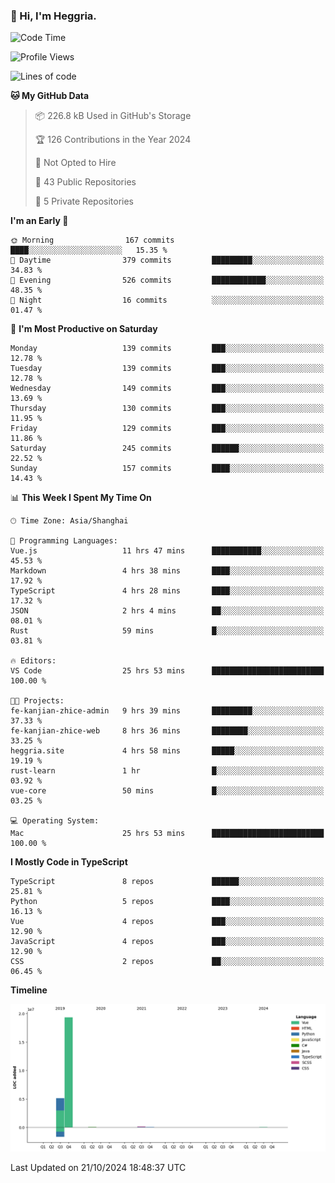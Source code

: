 ### 👋 Hi, I'm Heggria.

<!--START_SECTION:waka-->
![Code Time](http://img.shields.io/badge/Code%20Time-748%20hrs%2044%20mins-blue)

![Profile Views](http://img.shields.io/badge/Profile%20Views-1-blue)

![Lines of code](https://img.shields.io/badge/From%20Hello%20World%20I%27ve%20Written-24.8%20million%20lines%20of%20code-blue)

**🐱 My GitHub Data** 

> 📦 226.8 kB Used in GitHub's Storage 
 > 
> 🏆 126 Contributions in the Year 2024
 > 
> 🚫 Not Opted to Hire
 > 
> 📜 43 Public Repositories 
 > 
> 🔑 5 Private Repositories 
 > 
**I'm an Early 🐤** 

```text
🌞 Morning                167 commits         ████░░░░░░░░░░░░░░░░░░░░░   15.35 % 
🌆 Daytime                379 commits         █████████░░░░░░░░░░░░░░░░   34.83 % 
🌃 Evening                526 commits         ████████████░░░░░░░░░░░░░   48.35 % 
🌙 Night                  16 commits          ░░░░░░░░░░░░░░░░░░░░░░░░░   01.47 % 
```
📅 **I'm Most Productive on Saturday** 

```text
Monday                   139 commits         ███░░░░░░░░░░░░░░░░░░░░░░   12.78 % 
Tuesday                  139 commits         ███░░░░░░░░░░░░░░░░░░░░░░   12.78 % 
Wednesday                149 commits         ███░░░░░░░░░░░░░░░░░░░░░░   13.69 % 
Thursday                 130 commits         ███░░░░░░░░░░░░░░░░░░░░░░   11.95 % 
Friday                   129 commits         ███░░░░░░░░░░░░░░░░░░░░░░   11.86 % 
Saturday                 245 commits         ██████░░░░░░░░░░░░░░░░░░░   22.52 % 
Sunday                   157 commits         ████░░░░░░░░░░░░░░░░░░░░░   14.43 % 
```


📊 **This Week I Spent My Time On** 

```text
🕑︎ Time Zone: Asia/Shanghai

💬 Programming Languages: 
Vue.js                   11 hrs 47 mins      ███████████░░░░░░░░░░░░░░   45.53 % 
Markdown                 4 hrs 38 mins       ████░░░░░░░░░░░░░░░░░░░░░   17.92 % 
TypeScript               4 hrs 28 mins       ████░░░░░░░░░░░░░░░░░░░░░   17.32 % 
JSON                     2 hrs 4 mins        ██░░░░░░░░░░░░░░░░░░░░░░░   08.01 % 
Rust                     59 mins             █░░░░░░░░░░░░░░░░░░░░░░░░   03.81 % 

🔥 Editors: 
VS Code                  25 hrs 53 mins      █████████████████████████   100.00 % 

🐱‍💻 Projects: 
fe-kanjian-zhice-admin   9 hrs 39 mins       █████████░░░░░░░░░░░░░░░░   37.33 % 
fe-kanjian-zhice-web     8 hrs 36 mins       ████████░░░░░░░░░░░░░░░░░   33.25 % 
heggria.site             4 hrs 58 mins       █████░░░░░░░░░░░░░░░░░░░░   19.19 % 
rust-learn               1 hr                █░░░░░░░░░░░░░░░░░░░░░░░░   03.92 % 
vue-core                 50 mins             █░░░░░░░░░░░░░░░░░░░░░░░░   03.25 % 

💻 Operating System: 
Mac                      25 hrs 53 mins      █████████████████████████   100.00 % 
```

**I Mostly Code in TypeScript** 

```text
TypeScript               8 repos             ██████░░░░░░░░░░░░░░░░░░░   25.81 % 
Python                   5 repos             ████░░░░░░░░░░░░░░░░░░░░░   16.13 % 
Vue                      4 repos             ███░░░░░░░░░░░░░░░░░░░░░░   12.90 % 
JavaScript               4 repos             ███░░░░░░░░░░░░░░░░░░░░░░   12.90 % 
CSS                      2 repos             ██░░░░░░░░░░░░░░░░░░░░░░░   06.45 % 
```



**Timeline**

![Lines of Code chart](https://raw.githubusercontent.com/heggria/heggria/main/assets/bar_graph.png)


 Last Updated on 21/10/2024 18:48:37 UTC
<!--END_SECTION:waka-->
